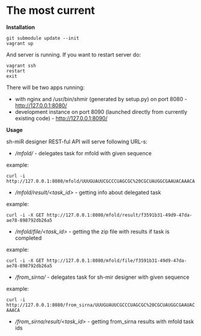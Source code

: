 The most current
================

**Installation**

```
git submodule update --init
vagrant up
```

And server is running. If you want to restart server do:
```
vagrant ssh
restart
exit
```

There will be two apps running:
- with nginx and /usr/bin/shmir (generated by setup.py) on port 8080 - http://127.0.0.1:8080/
- development instance on port 8090 (launched directly from currently existing code) - http://127.0.0.1:8090/

**Usage**

sh-miR designer REST-ful API will serve following URL-s:

- */mfold/* - delegates task for mfold with given sequence

example:

```curl -i http://127.0.0.1:8080/mfold/UUUGUAUUCGCCCUAGCGC%20CGCUAUGGCGAAUACAAACA```

- */mfold/result/<task_id>* - getting info about delegated task

example:

```curl -i -X GET http://127.0.0.1:8080/mfold/result/f3591b31-49d9-47da-ae78-898792db26a5```

- */mfold/file/<task_id>* - getting the zip file with results if task is completed

example:

```curl -i -X GET http://127.0.0.1:8080/mfold/file/f3591b31-49d9-47da-ae78-898792db26a5```

- */from_sirna/* - delegates task for sh-mir designer with given sequence

example:

```curl -i http://127.0.0.1:8080/from_sirna/UUUGUAUUCGCCCUAGCGC%20CGCUAUGGCGAAUACAAACA```

- */from_sirna/result/<task_id>* - getting from_sirna results with mfold task ids
